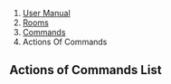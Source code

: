 <ol class="breadcrumb">
  <!-- <li><a href="#/">Rowdy Red's Java Adventures</a></li> -->
  <li><a href="#/docs/contents">User Manual</a></li>
  <li><a href="#/docs/rooms">Rooms</a></li>
  <li><a href="#/docs/commands">Commands</a></li>
  <li class="active">Actions Of Commands</li>
</ol>

## Actions of Commands List